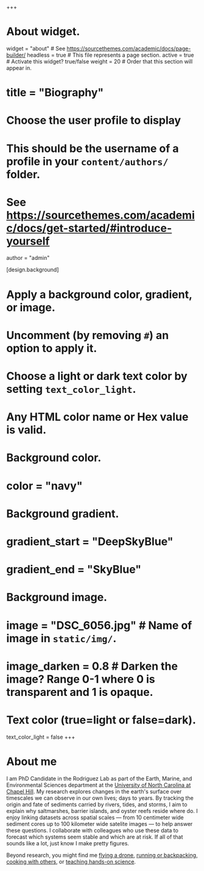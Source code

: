 

+++
# About widget.
widget = "about"  # See https://sourcethemes.com/academic/docs/page-builder/
headless = true  # This file represents a page section.
active = true # Activate this widget? true/false
weight = 20  # Order that this section will appear in.

# title = "Biography"

# Choose the user profile to display
# This should be the username of a profile in your `content/authors/` folder.
# See https://sourcethemes.com/academic/docs/get-started/#introduce-yourself
author = "admin"

[design.background]
  # Apply a background color, gradient, or image.
  #   Uncomment (by removing `#`) an option to apply it.
  #   Choose a light or dark text color by setting `text_color_light`.
  #   Any HTML color name or Hex value is valid.
  
  # Background color.
  # color = "navy"
  
  # Background gradient.
  # gradient_start = "DeepSkyBlue"
  # gradient_end = "SkyBlue"
  
  # Background image.
  # image = "DSC_6056.jpg"  # Name of image in `static/img/`.
  # image_darken = 0.8  # Darken the image? Range 0-1 where 0 is transparent and 1 is opaque.

  # Text color (true=light or false=dark).
   text_color_light = false
+++

# About me
I am PhD Candidate in the Rodriguez Lab as part of the Earth, Marine, and Environmental Sciences department at the [University of North Carolina at Chapel Hill](https://www.unc.edu/). My research explores changes in the earth's surface over timescales we can observe in our own lives; days to years. By tracking the origin and fate of sediments carried by rivers, tides, and storms, I aim to explain why saltmarshes, barrier islands, and oyster reefs reside where do. I enjoy linking datasets across spatial scales — from 10 centimeter wide sediment cores up to 100 kilometer wide satelite images — to help answer these questions. I collaborate with colleagues who use these data to forecast which systems seem stable and which are at risk. If all of that sounds like a lot, just know I make pretty figures.

Beyond research, you might find me [flying a drone](https://beaufortdronephotography.com/), [running or backpacking](https://www.strava.com/athletes/49210500), [cooking with others](https://photos.app.goo.gl/NVNG1qLAGS6ktRUz7), or [teaching hands-on science](https://sixthdegreenorth.wordpress.com/).
